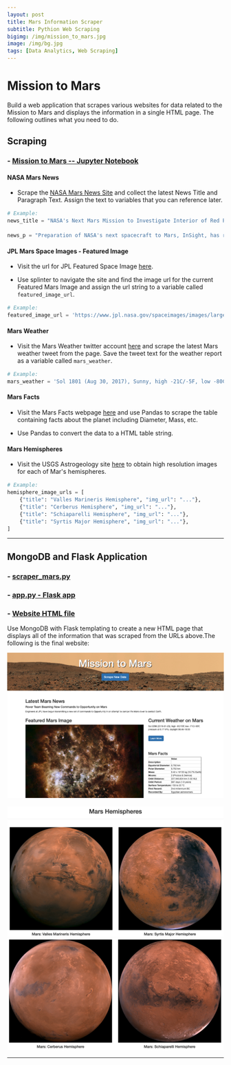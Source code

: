 ```yaml
---
layout: post
title: Mars Information Scraper
subtitle: Pythion Web Scraping
bigimg: /img/mission_to_mars.jpg
image: /img/bg.jpg
tags: [Data Analytics, Web Scraping]
---
```


# Mission to Mars    

Build a web application that scrapes various websites for data related to the Mission to Mars and displays the information in a single HTML page. The following outlines what you need to do.

## Scraping

### - [Mission to Mars -- Jupyter Notebook](https://nbviewer.jupyter.org/github/Pyligent/mars_scraper/blob/master/mission_to_mars_tj.ipynb)

#### NASA Mars News

* Scrape the [NASA Mars News Site](https://mars.nasa.gov/news/) and collect the latest News Title and Paragraph Text. Assign the text to variables that you can reference later.

```python
# Example:
news_title = "NASA's Next Mars Mission to Investigate Interior of Red Planet"

news_p = "Preparation of NASA's next spacecraft to Mars, InSight, has ramped up this summer, on course for launch next May from Vandenberg Air Force Base in central California -- the first interplanetary launch in history from America's West Coast."
```

#### JPL Mars Space Images - Featured Image

* Visit the url for JPL Featured Space Image [here](https://www.jpl.nasa.gov/spaceimages/?search=&category=Mars).

* Use splinter to navigate the site and find the image url for the current Featured Mars Image and assign the url string to a variable called `featured_image_url`.

```python
# Example:
featured_image_url = 'https://www.jpl.nasa.gov/spaceimages/images/largesize/PIA16225_hires.jpg'
```

#### Mars Weather

* Visit the Mars Weather twitter account [here](https://twitter.com/marswxreport?lang=en) and scrape the latest Mars weather tweet from the page. Save the tweet text for the weather report as a variable called `mars_weather`.

```python
# Example:
mars_weather = 'Sol 1801 (Aug 30, 2017), Sunny, high -21C/-5F, low -80C/-112F, pressure at 8.82 hPa, daylight 06:09-17:55'
```

#### Mars Facts

* Visit the Mars Facts webpage [here](http://space-facts.com/mars/) and use Pandas to scrape the table containing facts about the planet including Diameter, Mass, etc.

* Use Pandas to convert the data to a HTML table string.

#### Mars Hemispheres

* Visit the USGS Astrogeology site [here](https://astrogeology.usgs.gov/search/results?q=hemisphere+enhanced&k1=target&v1=Mars) to obtain high resolution images for each of Mar's hemispheres.


```python
# Example:
hemisphere_image_urls = [
    {"title": "Valles Marineris Hemisphere", "img_url": "..."},
    {"title": "Cerberus Hemisphere", "img_url": "..."},
    {"title": "Schiaparelli Hemisphere", "img_url": "..."},
    {"title": "Syrtis Major Hemisphere", "img_url": "..."},
]
```

- - -

## MongoDB and Flask Application

### - [scraper_mars.py](https://github.com/Pyligent/mars_scraper/blob/master/scrape_mars.py)   
### - [app.py - Flask app](https://github.com/Pyligent/mars_scraper/blob/master/app.py)   
### - [Website HTML file](https://github.com/Pyligent/mars_scraper/blob/master/templates/index.html)   

Use MongoDB with Flask templating to create a new HTML page that displays all of the information that was scraped from the URLs above.The following is the final website:

![final_app_part1.png](/img/Flaskapp_web1.png)   
<br>
![final_app_part2.png](/img/web2.png)
![final_app_part3.png](/img/web3.png)

- - -
